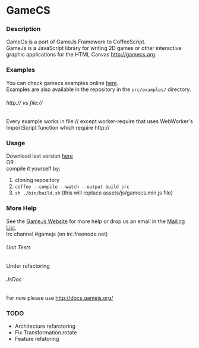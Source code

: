 # GameCS

### Description

GameCs is a port of GameJs Framework to CoffeeScript.  
GameJs is a JavaScript library for writing 2D games or other interactive
graphic applications for the HTML Canvas <http://gamecs.org>.


### Examples

You can check gamecs examples online [here](http://github.com/Incubatio/gamecs/examples.html).  
Examples are also available in the repository in the `src/examples/` directory.

###### http:// vs file://
Every example works in file:// except worker-require that uses WebWorker's ImportScript function which require http://


### Usage

Download last version [here](https://raw.github.com/Incubatio/gamecs/master/assets/js/gamecs.min.js)  
OR  
compile it yourself by:  

1. cloning repository
2. ``coffee --compile --watch --output build src``
3. ``sh ./bin/build.sh`` (this will replace assets/js/gamecs.min.js file)


### More Help

See the [GameJs Website](http://gamecs.org) for more help or drop us
an email in the [Mailing List](http://groups.google.com/group/gamecs).  
Irc channel #gamejs (on irc.freenode.net)


###### Unit Tests

Under refactoring


###### JsDoc

For now please use http://docs.gamejs.org/


### TODO

- Architecture refarctoring
- Fix Transformation.rotate
- Feature refatoring 
